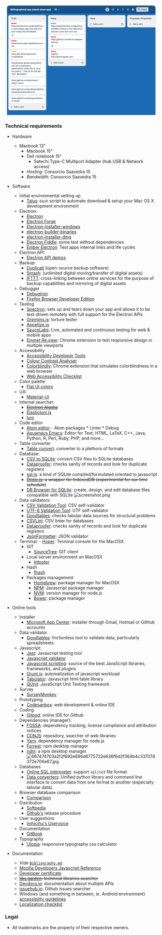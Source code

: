 ![trello-board](images/Screenshot__2025-08-21.png)

### Technical requirements

* Hardware
   - Macbook 13"
	 - Macbook 15"
	 - Dell notebook 15"
	   - Satechi Type-C Multiport Adapter (hub USB & Network access)
	  - _Hosting_: Consorcio Saavedra 15
	   - _Bandwidth_: Consorcio Saavedra 15
* Software
     - Initial environmental setting up
    	- [Talus](https://github.com/juanbrujo/Talus): `bash` script to automate download & setup your Mac OS X development environment
     - Electron:
        - [Electron](https://electronjs.org/)
        - [Electron Forge](https://www.electronforge.io/)
        - [Electron-installer-windows](https://github.com/electron-userland/electron-installer-windows)
        - [electron-builder-binaries](https://github.com/electron-userland/electron-builder-binaries)
        - [electron-installer-dmg](https://github.com/electron-userland/electron-installer-dmg)
        - [Electron Fiddle](https://www.electronjs.org/fiddle): some test without dependencies
        - [Ember Electron](https://ember-electron.js.org/): Test apps internal links and life cycles
    - Electron API:
        - [Electron API demos](https://github.com/electron/electron-api-demos/releases/)
     - Backup:
        - [Duplicati](https://www.duplicati.com/) (open-source backup software)
        - [Smash](https://www.fromsmash.com/): (unlimited digital moving/transfer of digital assets)
        - [IFTTT](https://ifttt.com/): cross-linking between online services for the purpose of backup capabilities and mirroring of digital assets
     - Debugger
        - [Debugtron](https://github.com/bytedance/debugtron)
        - [Firefox Browser Developer Edition](https://www.mozilla.org/es-AR/firefox/developer/)
     - Testing
        - [Spectron](http://electronjs.org/spectron): sets up and tears down your app and allows it to be test-driven remotely with full support for the Electron APIs
        - [Gremlins.js](https://github.com/marmelab/gremlins.js): torture tester
        - [Appetize.io](https://appetize.io/)
        - [SauceLabs](https://saucelabs.com/): Live, automated and continuous testing for web & mobile apps
        - [Emmet Re:view](http://re-view.emmet.io/): Chrome extension to test responsive design in multiple viewports
     - Accessibility
        - [Accessibility Developer Tools](https://github.com/GoogleChrome/accessibility-developer-tools)
        - [Colour Contrast Analyser](https://github.com/ThePacielloGroup/CCAe/releases/tag/v1.0.0)
     	- [Colorblindly](https://chrome.google.com/webstore/detail/colorblindly/floniaahmccleoclneebhhmnjgdfijgg): Chrome extension that simulates colorblindness in a web browser
        - [Web Accessibility Checklist](https://a11yproject.com/checklist)
     - Color palette
        - [Flat UI colors](https://flatuicolors.com/)
     - UX:
        - [Material-UI](https://material-ui.com/)
     - Internal searcher:
        - ~~[Electron Algolia](https://github.com/electron/algolia-indices)~~
        - [Elasticlunr.js](https://github.com/weixsong/elasticlunr.js)
        - [lunr](https://github.com/olivernn/lunr.js)
     - Code editor
        - [Atom editor](https://atom.io)
              - Atom packages
                     * Linter
                     * Debug
        - [Aquamacs Emacs](http://aquamacs.org/download-release.shtml): Editor for Text, HTML, LaTeX, C++, Java, Python, R, Perl, Ruby, PHP, and more...
     - Table converter
        - [Table convert](https://tableconvert.com/): converter to a plethora of formats
     - Database: 
        - [CSV to SQLite](https://github.com/isaiahnields/csv-to-sqlite): convert CSV files to SQLite databases
        - [Dataproofer](https://github.com/dataproofer/Dataproofer): checks sanity of records and look for duplicate registers
        - [sql.js](https://github.com/kripken/sql.js): a kind of SQLite compiled/formulated oriented to javascript
        - ~~[Dexie.js](https://dexie.org/): a wrapper for IndexedDB  (_experimental_ for our time schedule)~~
        - [DB Browser for SQLite](https://github.com/sqlitebrowser/sqlitebrowser): create, design, and edit database files compatible with SQLite
        ![screenshot.png](https://bitbucket.org/repo/yprLRxE/images/85065295-screenshot.png)
    - Data validators:
        - [CSV Validation Tool](https://github.com/digital-preservation/csv-validator): CSV self-validator
        - [UTF-8 Validation Tool](https://github.com/digital-preservation/utf8-validator): UTF self-validator
        - [Goodtables](http://try.goodtables.io/): checks tabular data sources for structural problems
        - [CSVLint](http://csvlint.io/): CSV linter for databases
        - [Dataproofer](https://github.com/dataproofer/Dataproofer): checks sanity of records and look for duplicate registers
        - [JsonFormatter](https://jsonformatter.org/json-parser): JSON validator
  - Terminal:
        - [Hyper](https://hyper.is/): Terminal console for the MacOSX
      - GIT
        - [SourceTree](https://www.sourcetreeapp.com/): GIT client
      - Local server environment on MacOSX
        - [httpster](https://github.com/SimbCo/httpster)
      - Hash
        - [fhash](https://github.com/sunjw/fhash)
      - Packages management
        - [Homebrew](http://brew.sh/): package manager for MacOSX
        - [NPM](https://www.npmjs.com/): Javascript package manager
        - [NVM](https://github.com/nvm-sh/nvm): version manager for node.js
        - [Bower](https://bower.io/): package manager

* Online tools
     - Installer
         - [Microsoft App Center](https://install.appcenter.ms/): installer through Gmail, Hotmail or GitHub accounts
     - Data validator
         - [Goodtables](https://goodtables.io/): frictionless tool to validate data, particularly spreadsheets
     - Javascript:
        - [Jest](https://jestjs.io/): Javascript testing tool
        - [Javascript validator](https://validatejavascript.com/)
        - [Javascript scripting](https://www.javascripting.com/): source of the best JavaScript libraries, frameworks, and plugins
        - [Grunt.js](https://gruntjs.com/): automatization of javascript workload
        - [Tabulator](http://tabulator.info/): Javascript html table library
        - [QUnit](https://qunitjs.com/): JavaScript Unit Testing framework
     - Survey
        - [SurveyMonkey](https://www.surveymonkey.com/)
     - Prototyping
        - [Codesanbox](https://codesandbox.io/): web development & online IDE
     - Coding
        - [Gitpod](https://gitpod.io/): online IDE for Github
     - Dependencies (manager):
        - [FOSSA](https://fossa.io/): dependency tracking, license compliance and attribution notices
        - [CDNJS](https://cdnjs.com/): repository, searcher of web libraries
        - [Yarn](https://yarnpkg.com): dependency manager for node.js
        - [Forrest](https://github.com/forrest-app/): npm desktop manager
        - [ndm](https://github.com/720kb/ndm): a npm desktop manager
        ![687474703a2f2f692e696d6775722e636f6d2f364b4c337074372e706e67.jpg](https://bitbucket.org/repo/yprLRxE/images/3830680595-687474703a2f2f692e696d6775722e636f6d2f364b4c337074372e706e67.jpg)
     - Databases
        - [Online SQL interpreter](http://kripken.github.io/sql.js/GUI/): support `sqlite3` file format
        - [Data converters](http://okfnlabs.org/dataconverters/): Unified python library and command line interface to convert data from one format to another (especially tabular data).
     - Browser database comparison
        - [Comparison](http://nolanlawson.github.io/database-comparison/)
     - Distribution
        - [Softpedia](https://www.softpedia.com/)
        - [Github's](https://docs.github.com/en/enterprise/2.13/user/articles/creating-releases) release procedure
     - User suggestions
        - [Imhicihu's Uservoice](https://imhicihu.uservoice.com/)
     - Documentation
        - [GitBook](https://www.gitbook.com/)
     - Typography
        - [Utopia](https://utopia.fyi/): responsive typography css calculator
* Documentation
     - _Vide_ [`Bibliography.md`](bibliography.md)
     - [Mozilla Developers Javascript Reference](https://developer.mozilla.org/en-US/docs/Web/JavaScript/Reference)
     - [Developer certificate](https://developercertificate.org/)
     - ~~[libs.garden](https://libs.garden/): technical libraries searcher~~
     - [Devdocs.io](https://devdocs.io/electron): documentation about multiple APIs
     - [issuehub.io](http://issuehub.io/): Github issues searcher
     - Windows (and something in between, _ie._ Android environment) [accessibility guidelines](https://github.com/Microsoft/WindowsTemplateStudio/blob/dev/docs/accessibility.md)
     - [Localization checklist](https://www.transifex.com/resources/website-translation-checklist/)

### Legal

* All trademarks are the property of their respective owners.
